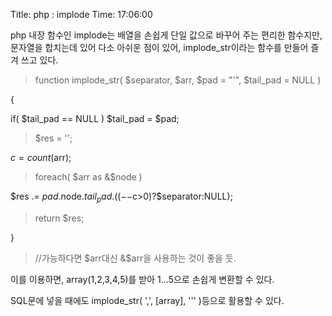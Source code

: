 Title: php : implode
Time: 17:06:00

php 내장 함수인 implode는 배열을 손쉽게 단일 값으로 바꾸어 주는 편리한 함수지만, 문자열을 합치는데 있어 다소 아쉬운 점이 있어,
implode_str이라는 함수를 만들어 즐겨 쓰고 있다.

> function implode_str( $separator, $arr, $pad = "'", $tail_pad = NULL )

{

if( $tail_pad == NULL ) $tail_pad = $pad;

>

> $res = '';

$c = count($arr);

>

> foreach( $arr as &$node )

$res .= $pad.$node.$tail_pad.((--$c>0)?$separator:NULL);

>

> return $res;

}

>

> //가능하다면 $arr대신 &$arr을 사용하는 것이 좋을 듯.

이를 이용하면, array(1,2,3,4,5)를 받아 <td>1</td>...<td>5</td>으로 손쉽게 변환할 수 있다.

SQL문에 넣을 때에도 implode_str( ',', [array], '\'' )등으로 활용할 수 있다.

